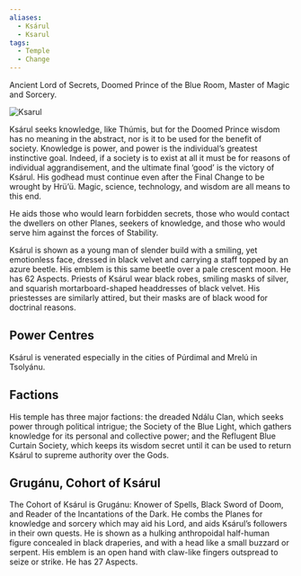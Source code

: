 ```yaml
---
aliases:
  - Ksárul
  - Ksarul
tags:
  - Temple
  - Change
---
```


Ancient Lord of Secrets, Doomed Prince of the Blue Room, Master of Magic and Sorcery.

![Ksarul](https://www.tekumel.com/images/world/godsymbol08.jpg)

Ksárul seeks knowledge, like Thúmis, but for the Doomed Prince wisdom has no meaning in the abstract, nor is it to be used for the benefit of society. Knowledge is power, and power is the individual’s greatest instinctive goal. Indeed, if a society is to exist at all it must be for reasons of individual aggrandisement, and the ultimate final ‘good’ is the victory of Ksárul. His godhead must continue even after the Final Change to be wrought by Hrü’ü. Magic, science, technology, and wisdom are all means to this end.

He aids those who would learn forbidden secrets, those who would contact the dwellers on other Planes, seekers of knowledge, and those who would serve him against the forces of Stability.

Ksárul is shown as a young man of slender build with a smiling, yet emotionless face, dressed in black velvet and carrying a staff topped by an azure beetle. His emblem is this same beetle over a pale crescent moon. He has 62 Aspects. Priests of Ksárul wear black robes, smiling masks of silver, and squarish mortarboard-shaped headdresses of black velvet. His priestesses are similarly attired, but their masks are of black wood for doctrinal reasons.

## Power Centres

Ksárul is venerated especially in the cities of Púrdimal and Mrelú in Tsolyánu.

## Factions

His temple has three major factions: the dreaded Ndálu Clan, which seeks power through political intrigue; the Society of the Blue Light, which gathers knowledge for its personal and collective power; and the Reflugent Blue Curtain Society, which keeps its wisdom secret until it can be used to return Ksárul to supreme authority over the Gods.

## Grugánu, Cohort of Ksárul

The Cohort of Ksárul is Grugánu: Knower of Spells, Black Sword of Doom, and Reader of the Incantations of the Dark. He combs the Planes for knowledge and sorcery which may aid his Lord, and aids Ksárul’s followers in their own quests. He is shown as a hulking anthropoidal half-human figure concealed in black draperies, and with a head like a small buzzard or serpent. His emblem is an open hand with claw-like fingers outspread to seize or strike. He has 27 Aspects.